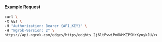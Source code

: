 <!-- Code generated for API Clients. DO NOT EDIT. -->

#### Example Request

```bash
curl \
-X GET \
-H "Authorization: Bearer {API_KEY}" \
-H "Ngrok-Version: 2" \
https://api.ngrok.com/edges/https/edghts_2j6ltPvwiPm0NMKIPSHrXyuykJU/routes/edghtsrt_2j6ltSTpwCQVMJxmRVRmDKuGhMp
```
